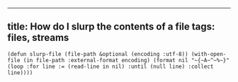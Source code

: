 -----
title: How do I slurp the contents of a file
tags: files, streams
-----

``
(defun slurp-file (file-path &optional (encoding :utf-8))
  (with-open-file (in file-path :external-format encoding)
    (format nil "~{~A~^~%~}"
            (loop
              :for line := (read-line in nil)
              :until (null line)
              :collect line))))
``
